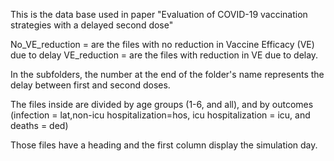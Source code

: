This is the data base used in paper "Evaluation of COVID-19 vaccination strategies with a delayed second dose"

No_VE_reduction = are the files with no reduction in Vaccine Efficacy (VE) due to delay
VE_reduction = are the files with reduction in VE due to delay.

In the subfolders, the number at the end of the folder's name represents the delay between first and second doses.

The files inside are divided by age groups (1-6, and all), and by outcomes (infection = lat,non-icu hospitalization=hos, icu hospitalization = icu, and deaths = ded)

Those files have a heading and the first column display the simulation day.
